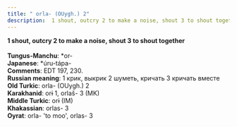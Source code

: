 ```yaml
---
title: " orla- (OUygh.) 2"
description:  1 shout, outcry 2 to make a noise, shout 3 to shout together
---
```

<p data-pagefind-weight="0.5">
<strong> 1 shout, outcry 2 to make a noise, shout 3 to shout together</strong><br><br>
<strong>Tungus-Manchu</strong>:  *or-<br>
<strong>Japanese</strong>:  *úru-tápa-<br>
<strong>Comments</strong>:  EDT 197, 230.<br>
<strong>Russian meaning</strong>:  1 крик, выкрик 2 шуметь, кричать 3 кричать вместе<br>
<strong>Old Turkic</strong>:  orla- (OUygh.) 2<br>
<strong>Karakhanid</strong>:  orɨ 1, orlaš- 3 (MK)<br>
<strong>Middle Turkic</strong>:  orɨ (IM)<br>
<strong>Khakassian</strong>:  orlas- 3<br>
<strong>Oyrat</strong>:  orla- 'to moo', orlas- 3<br>

</p>
